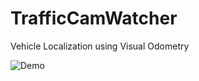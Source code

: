# TrafficCamWatcher

Vehicle Localization using Visual Odometry

![Demo](https://github.com/IanGluesing/TrafficCamWatcher/blob/main/example_output/single_camera_example.gif)